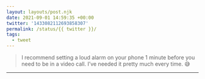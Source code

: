 ```yaml
---
layout: layouts/post.njk
date: 2021-09-01 14:59:35 +00:00
twitter: '1433082112693858307'
permalink: /status/{{ twitter }}/
tags: 
  - tweet
---
```


> I recommend setting a loud alarm on your phone 1 minute before you need to be in a video call. I’ve needed it pretty much every time. 😅

---
